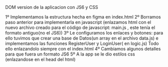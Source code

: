 DOM version de la aplicacion con JS6 y CSS

1º Implementamos la estructura hecha en figma en index.html 
2º Borramos paso anterior para implementarla en javascript  (enlazamos html con el nuevo archivo creado para el código de javascript: main.js , este tenía el formato antiguo(no el JS6))
3º Le configuramos los enlaces y botones:  para ello tuvimos que crear una base de Datos(un array en el archivo data.js) e implementamos las funciones RegisterUser y LoginUser( en logic.js)
Todo ello enlazandolo siempre con el index.html
4º Cambiamos algunos detalles para que fuera un formato JS6
5º A la app se le dio estilos css (enlazandose en el head del html)